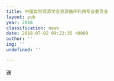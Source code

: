 ```yaml
---
title: 中国自然资源学会资源循环利用专业委员会
layout: pub
year: 2018
classification: news
date: 2018-07-02 09:22:35 +0000
author: ''
img: ''
undefined: ''

---
```

送